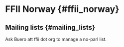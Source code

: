 # FFII Norway {#ffii_norway}

## Mailing lists {#mailing_lists}

Ask Buero att ffii dot org to manage a no-parl list.
